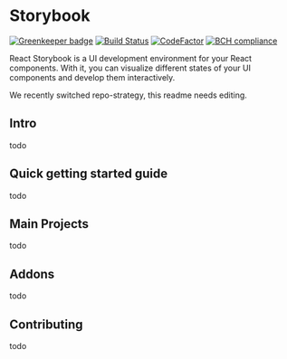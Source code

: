 # Storybook
[![Greenkeeper badge](https://badges.greenkeeper.io/storybooks/react-storybook.svg)](https://greenkeeper.io/)
[![Build Status](https://travis-ci.org/storybooks/storybook.svg?branch=master)](https://travis-ci.org/storybooks/storybook)
[![CodeFactor](https://www.codefactor.io/repository/github/storybooks/storybook/badge)](https://www.codefactor.io/repository/github/storybooks/storybook)
[![BCH compliance](https://bettercodehub.com/edge/badge/storybooks/storybook)](https://bettercodehub.com/results/storybooks/storybook)

React Storybook is a UI development environment for your React components. With it, you can visualize different states of your UI components and develop them interactively.

We recently switched repo-strategy, this readme needs editing.

## Intro
todo

## Quick getting started guide
todo

## Main Projects
todo

## Addons
todo

## Contributing
todo
